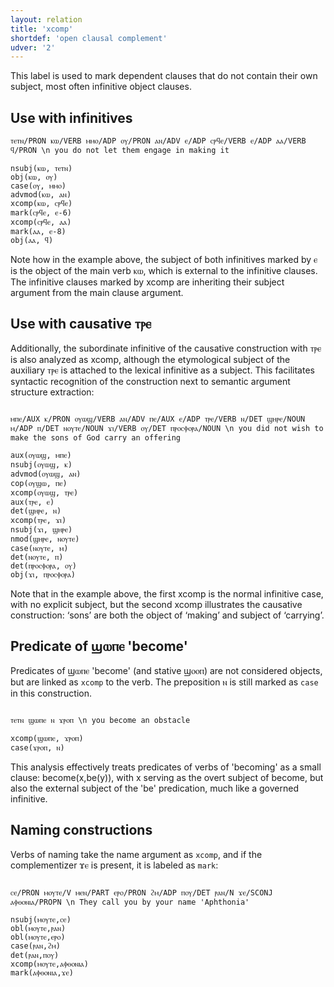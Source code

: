```yaml
---
layout: relation
title: 'xcomp'
shortdef: 'open clausal complement'
udver: '2'
---
```


This label is used to mark dependent clauses that do not contain their own subject, most often infinitive object clauses. 

## Use with infinitives

~~~ sdparse
ⲧⲉⲧⲛ/PRON ⲕⲱ/VERB ⲙⲙⲟ/ADP ⲟⲩ/PRON ⲁⲛ/ADV ⲉ/ADP ⲥⲣϥⲉ/VERB ⲉ/ADP ⲁⲁ/VERB ϥ/PRON \n you do not let them engage in making it

nsubj(ⲕⲱ, ⲧⲉⲧⲛ)
obj(ⲕⲱ, ⲟⲩ)
case(ⲟⲩ, ⲙⲙⲟ)
advmod(ⲕⲱ, ⲁⲛ)
xcomp(ⲕⲱ, ⲥⲣϥⲉ)
mark(ⲥⲣϥⲉ, ⲉ-6)
xcomp(ⲥⲣϥⲉ, ⲁⲁ)
mark(ⲁⲁ, ⲉ-8)
obj(ⲁⲁ, ϥ)
~~~

Note how in the example above, the subject of both infinitives marked by ⲉ is the object of the main verb ⲕⲱ, which is external to the infinitive clauses. The infinitive clauses marked by xcomp are inheriting their subject argument from the main clause argument.

## Use with causative ⲧⲣⲉ

Additionally, the subordinate infinitive of the causative construction with ⲧⲣⲉ is also analyzed as xcomp, although the etymological subject of the auxiliary ⲧⲣⲉ is attached to the lexical infinitive as a subject. This facilitates syntactic recognition of the construction next to semantic argument structure extraction:

~~~ sdparse

ⲙⲡⲉ/AUX ⲕ/PRON ⲟⲩⲱϣ/VERB ⲁⲛ/ADV ⲡⲉ/AUX ⲉ/ADP ⲧⲣⲉ/VERB ⲛ/DET ϣⲏⲣⲉ/NOUN ⲙ/ADP ⲡ/DET ⲛⲟⲩⲧⲉ/NOUN ϫⲓ/VERB ⲟⲩ/DET ⲡⲣⲟⲥⲫⲟⲣⲁ/NOUN \n you did not wish to make the sons of God carry an offering

aux(ⲟⲩⲱϣ, ⲙⲡⲉ)
nsubj(ⲟⲩⲱϣ, ⲕ)
advmod(ⲟⲩⲱϣ, ⲁⲛ)
cop(ⲟⲩϣⲱ, ⲡⲉ)
xcomp(ⲟⲩⲱϣ, ⲧⲣⲉ)
aux(ⲧⲣⲉ, ⲉ)
det(ϣⲏⲣⲉ, ⲛ)
xcomp(ⲧⲣⲉ, ϫⲓ)
nsubj(ϫⲓ, ϣⲏⲣⲉ)
nmod(ϣⲏⲣⲉ, ⲛⲟⲩⲧⲉ)
case(ⲛⲟⲩⲧⲉ, ⲙ)
det(ⲛⲟⲩⲧⲉ, ⲡ)
det(ⲡⲣⲟⲥⲫⲟⲣⲁ, ⲟⲩ)
obj(ϫⲓ, ⲡⲣⲟⲥⲫⲟⲣⲁ)

~~~

Note that in the example above, the first xcomp is the normal infinitive case, with no explicit subject, but the second xcomp illustrates the causative construction: ‘sons’ are both the object of ‘making’ and subject of ‘carrying’.

## Predicate of ϣⲱⲡⲉ 'become'

Predicates of ϣⲱⲡⲉ 'become' (and stative ϣⲟⲟⲡ) are not considered objects, but are linked as `xcomp` to the verb. The preposition ⲛ is still marked as `case` in this construction. 

~~~ sdparse

ⲧⲉⲧⲛ ϣⲱⲡⲉ ⲛ ϫⲣⲟⲡ \n you become an obstacle

xcomp(ϣⲱⲡⲉ, ϫⲣⲟⲡ)
case(ϫⲣⲟⲡ, ⲛ)

~~~

This analysis effectively treats predicates of verbs of 'becoming' as a small clause: become(x,be(y)), with x serving as the overt subject of become, but also the external subject of the 'be' predication, much like a governed infinitive.

## Naming constructions

Verbs of naming take the name argument as `xcomp`, and if the complementizer ϫⲉ is present, it is labeled as `mark`:

~~~ sdparse

ⲥⲉ/PRON ⲙⲟⲩⲧⲉ/V ⲙⲉⲛ/PART ⲉⲣⲟ/PRON ϩⲙ/ADP ⲡⲟⲩ/DET ⲣⲁⲛ/N ϫⲉ/SCONJ ⲁⲫⲑⲟⲛⲓⲁ/PROPN \n They call you by your name 'Aphthonia'

nsubj(ⲙⲟⲩⲧⲉ,ⲥⲉ)
obl(ⲙⲟⲩⲧⲉ,ⲣⲁⲛ)
obl(ⲙⲟⲩⲧⲉ,ⲉⲣⲟ)
case(ⲣⲁⲛ,ϩⲙ)
det(ⲣⲁⲛ,ⲡⲟⲩ)
xcomp(ⲙⲟⲩⲧⲉ,ⲁⲫⲑⲟⲛⲓⲁ)
mark(ⲁⲫⲑⲟⲛⲓⲁ,ϫⲉ)

~~~
<!-- Interlanguage links updated Po 6. listopadu 2023, 21:43:29 CET -->
